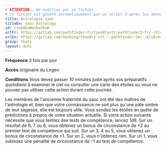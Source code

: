 ```yaml
---
# ATTENTION : Ne modifiez pas ce fichier
# Ce fichier est généré automatiquement par un script d'après les données du module Foundry VTT officiel et de sa traduction
title: Astrologie saoc
titleEn: Saoc Astrology
id: csoGdGuWasEw3boD
urlFr: https://gitlab.com/pathfinder-fr/foundryvtt-pathfinder2-fr/-/blob/master/data/feats/csoGdGuWasEw3boD.htm
urlEn: https://gitlab.com/hooking/foundry-vtt---pathfinder-2e/-/blob/master/packs/data/feats.db/saoc-astrology.json
group: feats
layout: dons
---
```

**Fréquence** 3 fois par jour

**Accès** originaire du Lirgen

**Conditions** Vous devez passer 10 minutes juste après vos préparatifs quotidiens à examiner le ciel ou consulter une carte des étoiles ou vous ne pouvez pas utiliser cette action durant cette journée.

Les membres de l'ancienne fraternité du saoc ont été des maîtres de l'astrologie et, bien que votre connaissance ne soit plus qu'une pâle ombre de leur sagesse, elle est toujours utile. Vous sondez les étoiles en quête de prédictions à propos de votre situation actuelle. Si votre action suivante nécessite que vous tentiez des tests de compétence, lancez 1d8. Sur un résultat de 6, 7 ou 8, vous obtenez un bonus de circonstance de +2 au premier test de compétence qui suit. Sur un 3, 4 ou 5, vous obtenez un bonus de circonstance de +1. Sur un 2, vous n'obtenez rien. Sur un 1, vous subissez une pénalité de circonstance de –1 au test de compétence.


